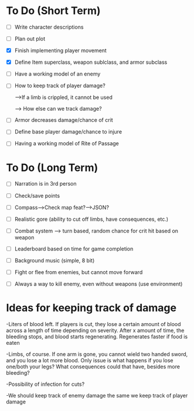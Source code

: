 # To Do (Short Term)
- [ ] Write character descriptions
- [ ] Plan out plot
- [x] Finish implementing player movement
- [x] Define Item superclass, weapon sublclass, and armor subclass
- [ ] Have a working model of an enemy
- [ ] How to keep track of player damage?
  
  -->If a limb is crippled, it cannot be used
   
  --> How else can we track damage?
- [ ] Armor decreases damage/chance of crit
- [ ] Define base player damage/chance to injure
- [ ] Having a working model of Rite of Passage


# To Do (Long Term)
- [ ] Narration is in 3rd person
- [ ] Check/save points
- [ ] Compass-->Check map feat?-->JSON?
- [ ] Realistic gore (ability to cut off limbs, have consequences, etc.)
- [ ] Combat system --> turn based, random chance for crit hit based on weapon
- [ ] Leaderboard based on time for game completion
- [ ] Background music (simple, 8 bit)
- [ ] Fight or flee from enemies, but cannot move forward
- [ ] Always a way to kill enemy, even without weapons (use environment)


# Ideas for keeping track of damage
-Liters of blood left. If players is cut, they lose a certain amount of blood across a length of time depending on severity. After x amount of time, the bleeding stops, and blood starts regenerating. Regenerates faster if food is eaten

-Limbs, of course. If one arm is gone, you cannot wield two handed sword, and you lose a lot more blood. Only issue is what happens if you lose one/both your legs? What consequences could that have, besides more bleeding?

-Possibility of infection for cuts?

-We should keep track of enemy damage the same we keep track of player damage
